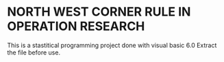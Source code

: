 # NORTH WEST CORNER RULE IN OPERATION RESEARCH

This is a stastitical programming project done with visual basic 6.0
Extract the file before use.
